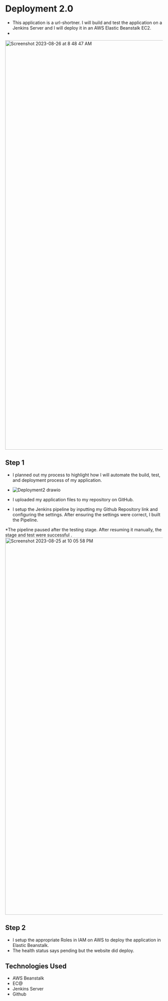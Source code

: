 # Deployment 2.0
* This application is a url-shortner. I will build and test the application on a Jenkins Server and I will deploy it in an AWS Elastic Beanstalk EC2.
* 
<img width="1308" alt="Screenshot 2023-08-26 at 8 48 47 AM" src="https://github.com/DarrielleEvans/Deployment-2/assets/89504317/8b3144d5-2164-4190-bb10-73f56b7b8d0a">

## Step 1
* I planned out my process to highlight how I will automate the build, test, and deployment process of my application.
* ![Deployment2 drawio](https://github.com/DarrielleEvans/Deployment-2/assets/89504317/e121a74d-cb79-4fd1-9d8e-43b490f6c2b8)

* I uploaded my application files to my repository on GitHub.
* I setup the Jenkins pipeline by inputting my Github Repository link and configuring the settings. After ensuring the settings were correct, I built the Pipeline.

*The pipeline paused after the testing stage. After resuming it manually, the stage and test were successful .
<img width="1205" alt="Screenshot 2023-08-25 at 10 05 58 PM" src="https://github.com/DarrielleEvans/Deployment-2/assets/89504317/f2aa2b86-d1cf-4515-8bcc-63f9c39d926f">

## Step 2
* I setup the appropriate Roles in IAM on AWS to deploy the application in Elastic Beanstalk.
* The health status says pending but the website did deploy.


## Technologies Used
* AWS Beanstalk
* EC@
* Jenkins Server
* Github
  
